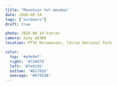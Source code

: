 ```yaml
---
title: "Mountain hut meadow"
date: 2020-08-14
tags: ["outdoors"]
draft: true

photo: 2020-08-14-tatras
camera: Sony α6300
location: PTTK Murowaniec, Tatras National Park

color:
  top: '#e4e9ef'
  right: '#728074'
  left: '#7e9195'
  bottom: '#617026'
  average: '#879590'
---
```

